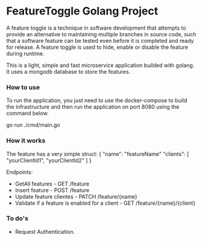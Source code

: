 # FeatureToggle Golang Project

A feature toggle is a technique in software development that attempts to provide an alternative to maintaining multiple branches in source code, such that a software feature can be tested even before it is completed and ready for release. A feature toggle is used to hide, enable or disable the feature during runtime.

This is a light, simple and fast microservice application builded with golang. It uses a mongodb database to store the features.

### How to use

To run the application, you just need to use the docker-compose to build the infrastructure and then run the application on port 8080 using the command below.

go run ./cmd/main.go

### How it works

The feature has a very simple struct:
{
    "name": "featureName"
    "clients": [
        "yourClientId1",
        "yourClientId2"
    ]
}

Endpoints:

- GetAll features - GET /feature
- Insert feature - POST /feature
- Update feature clientes - PATCH /feature/{name}
- Validate if a feature is enabled for a client - GET /feature/{name}/{client}

### To do's

- Request Authentication.
